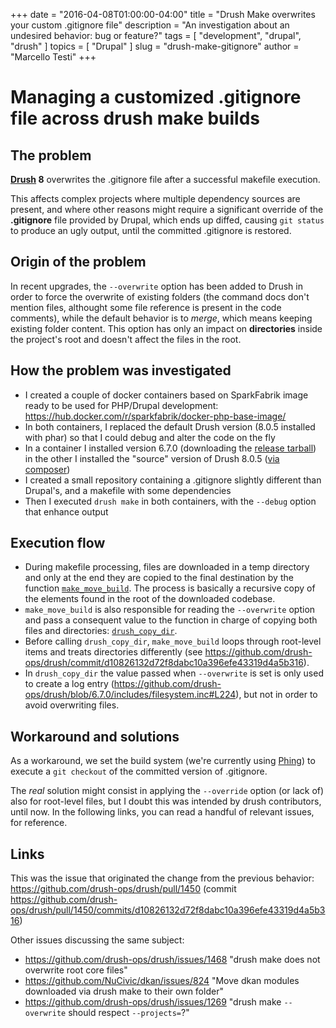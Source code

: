 +++
date        = "2016-04-08T01:00:00-04:00"
title       = "Drush Make overwrites your custom .gitignore file"
description = "An investigation about an undesired behavior: bug or feature?"
tags        = [ "development", "drupal", "drush"  ]
topics      = [ "Drupal" ]
slug        = "drush-make-gitignore"
author      = "Marcello Testi"
+++

# Managing a customized .gitignore file across drush make builds

## The problem

**[Drush](https://github.com/drush-ops/drush) 8** overwrites the .gitignore file after a successful makefile execution.

This affects complex projects where multiple dependency sources are present, and where other reasons might require a significant override of the **.gitignore** file provided by Drupal, which ends up diffed, causing `git status` to produce an ugly output, until the committed .gitignore is restored.

## Origin of the problem

In recent upgrades, the `--overwrite` option has been added to Drush in order to force the overwrite of existing folders (the command docs don't  mention files, althought some file reference is present in the code comments), while the default behavior is to *merge*, which means keeping existing folder content. This option has only an impact on **directories** inside the project's root and doesn't affect the files in the root.

## How the problem was investigated

 * I created a couple of docker containers based on SparkFabrik image ready to be used for PHP/Drupal development: https://hub.docker.com/r/sparkfabrik/docker-php-base-image/
 * In both containers, I replaced the default Drush version (8.0.5 installed with phar) so that I could debug and alter the code on the fly
 * In a container I installed version 6.7.0 (downloading the [release tarball](https://github.com/drush-ops/drush/releases/tag/6.7.0)) in the other I installed the "source" version of Drush 8.0.5 ([via composer](http://docs.drush.org/en/master/install-alternative/))
 * I created a small repository containing a .gitignore slightly different than Drupal's, and a makefile with some dependencies
 * Then I executed `drush make` in both containers, with the `--debug` option that enhance output

## Execution flow

 * During makefile processing, files are downloaded in a temp directory and only at the end they are copied to the final destination by the function [`make_move_build`](https://github.com/drush-ops/drush/blob/8.0.5/commands/make/make.drush.inc#L739). The process is basically a recursive copy of the elements found in the root of the downloaded codebase.
 * `make_move_build` is also responsible for reading the `--overwrite` option and pass a consequent value to the function in charge of copying both files and directories: [`drush_copy_dir`](https://github.com/drush-ops/drush/blob/8.0.5/includes/filesystem.inc#L215).
 * Before calling `drush_copy_dir`, `make_move_build` loops through root-level items and treats directories differently (see https://github.com/drush-ops/drush/commit/d10826132d72f8dabc10a396efe43319d4a5b316).
 * In `drush_copy_dir` the value passed when `--overwrite` is set is only used to create a log entry (https://github.com/drush-ops/drush/blob/6.7.0/includes/filesystem.inc#L224), but not in order to avoid overwriting files.

## Workaround and solutions

As a workaround, we set the build system (we're currently using [Phing](https://www.phing.info/)) to execute a `git checkout` of the committed version of .gitignore.

The *real* solution might consist in applying the `--override` option (or lack of) also for root-level files, but I doubt this was intended by drush contributors, until now. In the following links, you can read a handful of relevant issues, for reference.

## Links

This was the issue that originated the change from the previous behavior: https://github.com/drush-ops/drush/pull/1450 (commit https://github.com/drush-ops/drush/pull/1450/commits/d10826132d72f8dabc10a396efe43319d4a5b316)

Other issues discussing the same subject:

* https://github.com/drush-ops/drush/issues/1468 "drush make does not overwrite root core files"
* https://github.com/NuCivic/dkan/issues/824 "Move dkan modules downloaded via drush make to their own folder"
* https://github.com/drush-ops/drush/issues/1269 "drush make `--overwrite` should respect `--projects=`?"
